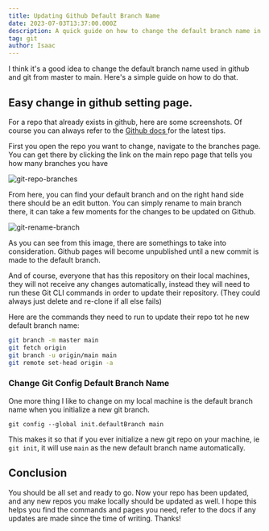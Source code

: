 ```yaml
---
title: Updating Github Default Branch Name
date: 2023-07-03T13:37:00.000Z
description: A quick guide on how to change the default branch name in Github and Git.
tag: git
author: Isaac
---
```


I think it's a good idea to change the default branch name used in github and git from master to main. Here's a simple guide on how to do that. 


## Easy change in github setting page. 

For a repo that already exists in github, here are some screenshots. Of course you can always refer to the [Github docs ](https://docs.github.com/en/repositories/configuring-branches-and-merges-in-your-repository/managing-branches-in-your-repository/renaming-a-branch) for the latest tips.

First you open the repo you want to change, navigate to the branches page. You can get there by clicking the link on the main repo page that tells you how many branches you have

![git-repo-branches](/images/git-repo-branches.png "git-repo-branches")

From here, you can find your default branch and on the right hand side there should be an edit button. You can simply rename to main branch there, it can take a few moments for the changes to be updated on Github.

![git-rename-branch](/images/git-rename-branch.png "git-rename-branch")

As you can see from this image, there are somethings to take into consideration. Github pages will become unpublished until a new commit is made to the default branch. 

And of course, everyone that has this repository on their local machines, they will not receive any changes automatically, instead they will need to run these Git CLI commands in order to update their repository. (They could always just delete and re-clone if all else fails)

Here are the commands they need to run to update their repo tot he new default branch name: 

```sh
git branch -m master main
git fetch origin
git branch -u origin/main main
git remote set-head origin -a
```

### Change Git Config Default Branch Name

One more thing I like to change on my local machine is the default branch name when you initialize a new git branch.

`git config --global init.defaultBranch main`

This makes it so that if you ever initialize a new git repo on your machine, ie `git init`, it will use `main` as the new default branch name automatically.


## Conclusion

You should be all set and ready to go. Now your repo has been updated, and any new repos you make locally should be updated as well. I hope this helps you find the commands and pages you need, refer to the docs if any updates are made since the time of writing. Thanks!
